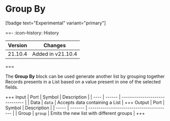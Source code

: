 # Group By

[!badge text="Experimental" variant="primary"]

==- :icon-history: History

| Version | Changes           |
| ------- | ----------------- |
| 21.10.4 | Added in v21.10.4 |

===

The **Group By** block can be used generate another list by grouping together Records presents in a List based on a value present in one of the selected fields.

+++ Input
| Port | Symbol | Description                    |
| ---- | ------ | ------------------------------ |
| Data | `data` | Accepts data containing a List |
+++ Output
| Port  | Symbol  | Description                              |
| ----- | ------- | ---------------------------------------- |
| Group | `group` | Emits the new list with different groups |
+++
